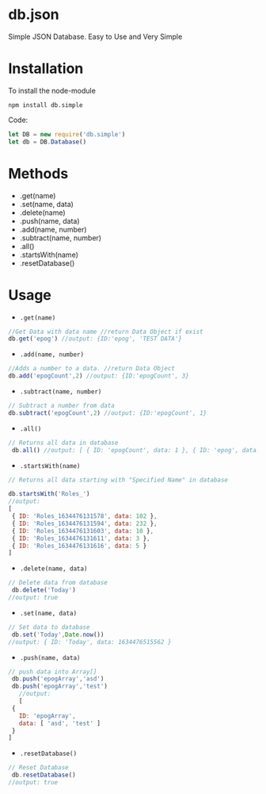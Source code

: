 # db.json
Simple JSON Database. Easy to Use and Very Simple

<h1>Installation</h1>

To install the node-module

``
npm install db.simple
``

Code:
```js
let DB = new require('db.simple')
let db = DB.Database()

```
<h1>Methods</h1>

 - .get(name)
 - .set(name, data)
 - .delete(name)
 - .push(name, data)
 - .add(name, number)
 - .subtract(name, number)
 - .all()
 - .startsWith(name)
 - .resetDatabase()


<h1>Usage</h1>

 - `.get(name)`
 ```js 
//Get Data with data name //return Data Object if exist 
db.get('epog') //output: {ID:'epog', 'TEST DATA'}
```
 - `.add(name, number)`
 ```js 
 //Adds a number to a data. //return Data Object 
 db.add('epogCount',2) //output: {ID:'epogCount', 3}

 ```
 - `.subtract(name, number)`
  ```js 
 // Subtract a number from data
  db.subtract('epogCount',2) //output: {ID:'epogCount', 1}
 ```
 - `.all()`
 ```js 
 // Returns all data in database
  db.all() //output: [ { ID: 'epogCount', data: 1 }, { ID: 'epog', data: 'TEST DATA' } ]
 ```
 - `.startsWith(name)` 
 ```js 
 // Returns all data starting with "Specified Name" in database
 
db.startsWith('Roles_') 
//output:
[
  { ID: 'Roles_1634476131578', data: 102 },
  { ID: 'Roles_1634476131594', data: 232 },
  { ID: 'Roles_1634476131603', data: 10 },
  { ID: 'Roles_1634476131611', data: 3 },
  { ID: 'Roles_1634476131616', data: 5 }
]
 ```
   - `.delete(name, data)`
 ```js 
 // Delete data from database
  db.delete('Today')
//output: true
 ```
 
  - `.set(name, data)`
 ```js 
 // Set data to database
  db.set('Today',Date.now())
//output: { ID: 'Today', data: 1634476515562 }
 ```
  - `.push(name, data)`
 ```js 
 // push data into Array[]
  db.push('epogArray','asd')
  db.push('epogArray','test')
    //output: 
    [
  {
    ID: 'epogArray',
    data: [ 'asd', 'test' ]
  }
]

 ```
   - `.resetDatabase()`
 ```js 
 // Reset Database
  db.resetDatabase()
//output: true
 ```